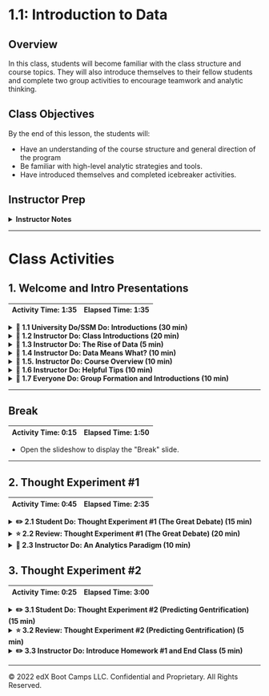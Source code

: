 # 1.1: Introduction to Data

## Overview

In this class, students will become familiar with the class structure and course topics. They will also introduce themselves to their fellow students and complete two group activities to encourage teamwork and analytic thinking.

## Class Objectives

By the end of this lesson, the students will:

* Have an understanding of the course structure and general direction of the program
* Be familiar with high-level analytic strategies and tools.
* Have introduced themselves and completed icebreaker activities.

## Instructor Prep

<details>
    <summary><strong>Instructor Notes</strong></summary>

* First off, welcome! Thank you for being a part of our program. Because of instructors and TAs like you, we're helping thousands of students achieve their goals and creative dreams. You've got plenty of road ahead to make an impact. So, buckle in! You're in for a fun ride.

* Today's class is all about making students feel comfortable. By the end of class, students should feel welcome, excited, and ready to begin the rigorous journey ahead. Show them that you and your TAs are committed to their success and are here to support them throughout their journey. This will help build camaraderie and reduce their first-day jitters.

* It's important to set the right tone on the first day, so come to class prepared. We encourage you to practice aloud at home and think through your presentation carefully. This doesn't mean you need to memorize the lesson word for word, but you should become very comfortable with the material. On the first day, students will be more alert to any signs of unpreparedness. Later, once you've established a rapport with your students, you can lighten your preparation a bit.

* Today's class will also set student expectations for this program. Some students may expect the classroom experience to be like their high school or college classes, with lectures, exams, and nagging feelings of insecurity. It's important they realize that this class will be different. As an instructor, your objective is to ensure that every class feels like a vibrant community of learning.

* This class is also about making students feel comfortable with _each other_. This lesson is filled with thought exercises and data-based problems that students will work on together in teams. Ensure that these activities lead to meaningful conversations by circulating the classroom and asking probing questions as appropriate. Do your best to keep the environment lighthearted.

* For this class and the next few classes, we'll be using slideshows as needed. As we move further along in the course, slideshows will be used less frequently, and classes will become more code-centric. These slideshows are for _instructor use only_: when distributing slides to students, please first export the slides to a PDF file. You may then distribute the PDF file through Slack. Everyone teaches differently, so feel free to make a copy of the deck and edit it to best suit your needs.

* Take the time to allow students to introduce themselves. This may use up a good chunk of class time, but introductions are important for establishing a strong group dynamic. If you end up running low on time, feel free to eliminate Thought Experiment #2 (see Section 3).

* Have your TAs refer to the [Time Tracker](TimeTracker.xlsx) to stay on track.

* If you have issues with any of today's activities, you may report them [here](http://tiny.cc/BootCampFeedback).

* Please reference our [Student FAQ](../../../05-Instructor-Resources/README.md#unit-01-excel) for answers to questions frequently asked by students of this program. If you have any recommendations for additional questions, feel free to log an issue with your desired additions.

* Lastly, to reiterate: these slideshows are for instructor use only: when distributing slides to students, please first export the slides to a PDF file. You may then distribute the PDF file through Slack.

</details>

- - -

# Class Activities

## 1. Welcome and Intro Presentations

| Activity Time:       1:35 |  Elapsed Time:      1:35  |
|---------------------------|---------------------------|

<details>
    <summary><strong>📣 1.1 University Do/SSM Do: Introductions (30 min)
    </strong></summary>

The first part of class consists of introductions from the university, program director, student services director, and/or career coach.

**Instructor/TAs**: Just hang tight and calm your nerves for now. Your time for introductions will come shortly.

</details>

<details>
    <summary><strong>📣 1.2 Instructor Do: Class Introductions (20 min)</strong></summary>

At this point, have the TAs and students introduce themselves one at a time, and then introduce yourself. This is an important icebreaking activity; have fun with it!

* Open the [slideshow](https://docs.google.com/presentation/d/1ESJhuhECbf9gQRIfJ9FU-a-iZueb6lKkqSSPOqZ5SPQ/edit?usp=sharing). You will use the slide deck as a guide for the rest of the lesson. Remember to stay on schedule, and, if necessary, ask your TAs to help keep track of time.

* Have every student in class introduce themselves. Try to keep things lighthearted as students share their backgrounds.

* Once all students have had a chance to introduce themselves, have the TAs introduce themselves as well.

* Finally, introduce yourself, and showcase one or two of your projects to demonstrate your chops in the data field.

</details>

<details>
    <summary><strong>📣 1.3 Instructor Do: The Rise of Data (5 min)</summary></strong>

Introduce the first topic: the rise of data analytics and science.

* Return to the slideshow and cover the following talking points:

  * There has been an explosion in the availability of digital data in recent years.

  * Robust tools for data analysis now exist.

  * There is growing recognition among business and industry leaders that data can be used to drive business value.

  * As you review the slides, look for opportunities to prompt students to reflect and think critically:

    * Use the Socratic method to encourage students to offer their opinions aloud before revealing your own answer.

    * For example, ask them to think of examples of using data to add business value.

</details>

<details>
    <summary><strong>📣 1.4 Instructor Do: Data Means What? (10 min)</summary></strong>

* Return to the slideshow and cover the following talking points:

  * Start the next section by asking students to define the term **data analytics**. Ask them what they think of when they hear the term _data analytics_.

  * Direct students to break out into pairs and take a minute to discuss their definitions with each other.

  * After a minute or two, call on a few students to share their answers.

    **Note:** Be sure to call on students by name to set the expectation that this will be an interactive class. You should also acknowledge the validity of each student's response.

  * Review the slides that explain what most people think of when they hear the term _data analytics_.

    * While data analytics involves technology, spreadsheets, and formulas, at its most basic level, data analytics is about _storytelling_ and _truth-telling_.

    * Data professionals often focus on numbers and tools but lose sight of what really matters: trying to understand a phenomenon and then communicating your findings.

  * Spend a few moments explaining the concepts of storytelling and truth-telling as they relate to data analytics.

    * Data analytics involves storytelling because it requires that analysts and scientists capture a narrative based on a set of data. Every data problem has a beginning, a middle, and an end. It's important to capture that story in order to communicate it to others.

    * Data analytics also involves truth-telling, as it requires analysts and scientists to understand the world as it has come to be (retrospective analysis), the world as it will be (predictive analytics), and the world as it could be (modeling). Data analysts need to use data to distinguish between what's true and what's false.

  * Review the case studies presented in the slides. If there's an important case study that we didn't include, feel free to add it.

</details>

<details>
    <summary><strong>📣 1.5. Instructor Do: Course Overview (10 min)</summary></strong>

Next, we will provide a high-level overview of the course.

* Return to the slideshow and cover the following talking points:

  * Explain that contrary to what many believe, data analytics is not  an exact science, and there isn't a linear pathway to becoming a data professional. A good data analyst is well versed in a variety of tools, technologies, approaches, and strategic processes.

  * Tell students that this course will provide significant exposure to a variety of data tools, strategies, processes, and technologies that will help them build their toolkit.

  * When you get to the slide that lists the technologies covered in class, ask the students how many of them have heard of each technology. For example, "How many of you have heard of or worked with pandas?" and "How many of you have heard of or worked with MongoDB?"

  ![01-Lesson-Plans/01-Excel/1/Images/02-Examples.png](Images/rise01.png)

  * Explain to students that these technologies represent four buckets in data analytics:

    * Programming languages

    * Statistical methods

    * Data storage and retrieval

    * Reporting capabilities

  * Use the remaining slides to introduce students to the course topics and the projects they'll be completing in this class. Key examples include:

    * Combinations of Google Maps and census data to draw the relationship between cities in poverty and lack of reputable financial institutions ("banking deserts")

  ![01-Lesson-Plans/01-Excel/1/Images/03-ExampleActivities.png](Images/rise02.png)

* Return to the slideshow and discuss the following:

  * Explain that there will be four projects to complete during the course. Each project is built on skills learned as the course progresses.

  * These projects also offer teams the ability to choose specific field-related tracks: finance or healthcare. There is an option to choose a custom topic as well.

* Before moving on, acknowledge that the course will cover a lot of material. The goal is to learn how to break down complex, seemingly insoluble problems; doing so requires a clear understanding of how data works and what it can do.

</details>

<details>
    <summary><strong>📣 1.6 Instructor Do: Helpful Tips (10 min)</summary></strong>

The next series of slides is meant to manage student expectations about the course and provide them with tips for success.

* Return to the slideshow and cover the following talking points:

  * First, take a few moments to assuage any student fears about being beginners.

    * Humility is the first requirement for success in this program. Emphasize that a beginner's mindset will help students roll up their sleeves and invest the time necessary to succeed.

    * For many students, coding is like nothing else they have ever done. Their mastery of other subjects, their educational backgrounds, and their professional achievements do not guarantee success in this course. The only things that will guarantee success are hard work, humility, and a relentless desire to improve. Recognizing how little you know is the first step toward success.

  * Go over a few additional tips for getting the most out of this course. You can also add your own advice about how to stay motivated and maintain perspective.

    * Learning how to analyze data can be tough, intimidating, and frustrating. It's _hard_. It will take time; there's no way around that. Accepting this fact will help students stay motivated.

    * There will be many moments where students will start to doubt themselves. Remind them that you were once in their shoes. They have what it takes, which is why they're in the program in the first place.

    * Challenges are bound to arise over the coming months. Encourage students to lean on each other for support and to remember that we're all embarking on this journey together.

  * "By the end of the curriculum, you will be amazed how much more you know about data analytics, data visualization, and statistics than you do right now!"

</details>

<details>
    <summary><strong>🎉 1.7 Everyone Do: Group Formation and Introductions (10 min)</summary></strong>

The purpose of this next section is to have students get to know one another.

* Return to the slideshow and use the next slides as a cue for the following activity:

  * Have students get out of their seats and form groups of four. Alternatively, if meeting virtually, create breakout rooms.

  **Note:** Encourage students to actually get out of their seats! Make sure they are in groups with people they've never met.

  * Tell students that they will be working with their groups on the next activity.

  * After everyone has found a group, transition into the 15-minute break. This is a good time for a break for two reasons:

    1. Students will have just met one another, so they will be more apt to continue talking during break.

    2. Struggling students will get a few extra minutes to confirm their software installations.

  **Note:** Start taking note of little tactics like this for creating a collaborative, comfortable learning environment. Little things like this can go a long way in building community in the classroom.

</details>

- - -

## Break

| Activity Time:       0:15 |  Elapsed Time:      1:50  |
|---------------------------|---------------------------|

* Open the slideshow to display the "Break" slide.

- - -

## 2. Thought Experiment #1

| Activity Time:       0:45 |  Elapsed Time:      2:35  |
|---------------------------|---------------------------|

<details>
    <summary><strong>✏️ 2.1 Student Do: Thought Experiment #1 (The Great Debate) (15 min)</summary></strong>

* When the break is over, have students get back into their groups.

* Return to the slideshow and cover the following talking points:

  * Tell students that this thought experiment focuses on this question: "Which food do Americans prefer: Italian food or Mexican food?" The task is to develop a strategy for answering this question in 10 hours or less, using data.

  * Acknowledge that the premise of the question might seem silly, but it's actually a great learning experiment because it forces students to ask questions such as:

    * What does it mean to _prefer_?

    * What data can be used to determine preference?

    * How do we ensure that all Americans are represented?

  * If you need to get students to take the assignment more seriously, try raising the stakes with scenarios like:

    * You are up for a promotion and your entire promotion rests on answering this question.

    * You are advising a restaurateur who is about to invest millions in a franchising opportunity. She needs to know which type of cuisine to invest in.

* As students work, you and your TAs should circulate the classroom and listen to the groups' conversations. When appropriate, nudge them to think more critically. For instance:

  * If students suggest a survey: Challenge them by asking questions like "Are you sure you can get a large-enough sample size in 10 hours?"

  * If students are simply polling among themselves: Challenge them by asking, "Are you sure you have a representative sample of Americans?"

  * If students suggest using Google: Challenge them by asking, "Are you sure you want to trust random forum posts on this one?"

  * If students suggest using review websites like Yelp or Google: Challenge them by asking, "How are you going to get enough reviews?" (One answer, for example: data collection will need to be automated with code.)

  * If students are completely stuck: Ask them to begin thinking about what it means to _prefer_ something. What quantifiable proxies can we use to determine preference?

  * If students have a plan in place: Ask them how they might report their analysis. What kinds of graphs, tables, or statistical methods might they use?

  * If students seem to have everything in order: Challenge them to find holes in their analysis. What are the blind spots in their approach?

* The key here is to get students to engage in meaningful conversations with each other and to see their instructor and TAs take interest in their thought process. This is your first opportunity to demonstrate how supportive you will be in this course!

</details>

<details>
    <summary><strong>⭐ 2.2 Review: Thought Experiment #1 (The Great Debate) (20 min)</summary></strong>

* Once time is up, ask a few groups to present their approaches. Each group's presentation should be no more than one or two minutes long.

* As students present, ask them pointed, direct questions to force them to think even more critically.

  * You can also ask other students to weigh in about the strengths and weaknesses of their fellow classmates' approaches.

  * For example, ask one group to point out the gaps in another group's approach. Be sure to do this in a way that feels communal and supportive.

* Now return to the slideshow, and show the students the next slides. These slides cover a 9-step process which can be summarized by covering the following talking points:

  * Explain that the first step is to break down the question into its smaller parts (_Americans_, _prefer_, _Mexican_, _Italian_) in order to determine a set of quantifiable proxies.

    * _Americans_ must be inclusive of the full American population, including both urban and rural locations.

    * Preference can be measured by the number of people who visit Mexican restaurants versus Italian restaurants and the overall sentiments people express upon visiting those restaurants.

  * Explain that we can use web services like Yelp and Google reviews to look at the number of reviews and average ratings for any number of restaurants in nearly every city in America.

  ![01-Lesson-Plans/01-Excel/1/Images/rise03.png](Images/rise03.png)

  * Propose to the students that we can assemble a large (700+ person) random sample of zip codes from the U.S. census and use that as a representative sample of American cities.

  * Use Yelp's API and Python Pandas to programmatically tally the total number of reviews and average rating for the top-20 Mexican restaurants and top-20 Italian restaurants in each zip code.

  ![01-Lesson-Plans/01-Excel/1/Images/rise04.png](Images/rise04.png)

  * Clean and assemble the data to show comparative information, such as overall average rating, total number of reviews, and the number of cities where one cuisine had a higher rating than the other.

  * Create a set of tables and graphs to visualize this analysis.

  ![01-Lesson-Plans/01-Excel/1/Images/rise05.png](Images/rise05.png)

  * Finally, use a student's t-test to determine if the differences between the two food varieties are significant.

  ![01-Lesson-Plans/01-Excel/1/Images/rise06.png](Images/rise06.png)

  * Ultimately, we find that in the case of Italian versus Mexican food, the differences are close.

    * Americans rate Italian and Mexican restaurants roughly the same, but there are more Yelp reviews for Italian restaurants.

    * This may indicate increased preference, but it may also suggest that people who go to Italian restaurants are more likely to be Yelp reviewers.

* After you've described the analysis and conclusions, have one of your TAs do a quick poll using a website like [Poll Everywhere](https://www.polleverywhere.com/), asking the question: "Which do you prefer, Mexican food or Italian food?"

    **Note:** With Poll Everywhere, it is possible to hide the polling results until you choose to reveal them, so this should lead to a fun revelation for students.

* Check if the results in the class match the analysis.

  * If they do, celebrate!

  * If they don't, use it as an opportunity to point out that data can't answer everything. This is the reality of data analytics: it gets us closer to the truth, but it may not always get us to certainty.

* If time permits, send out a link to the [markdown version of Jupyter Notebook](https://github.com/afhaque/Food-Preference-Analysis/blob/master/1-Mexican_vs_Italian/ItalianVsMexican.md). Give students a few moments to look at the code. Let them know that, although it does not make sense today, by the end of the program they will routinely be creating analyses like this one.

</details>

<details>
    <summary><strong>📣 2.3 Instructor Do: An Analytics Paradigm (10 min)</summary></strong>

* Now, return to the slideshow and cover the following talking points:

  * Point out that some of the students may have noticed that our proposed analysis seemed very formulaic.

  * Explain that this was intentional. Explain that data analytics follows a fairly routine paradigm:

    * Break down the "ask."

    * Look for a quantitative proxy.

    * Figure out potential data sources.

    * Determine a means to retrieve data.

    * Assemble and clean up data.

    * Analyze data for obvious trends and look for statistical significance.

    * Assess what is missing from the current analysis.

    * Determine the best visual form for reporting the data.

    * Prepare the report or presentation.

  * Point out that this process is applicable to almost every aspect of data analytics and is not confined to a certain type of profession or field of study.

  * Show the diagram that lays out this model. Tell students that we'll work within a model like this one throughout the course.

  ![01-Lesson-Plans/01-Excel/1/Images/06-AnalyticsParadigm.png](Images/rise07.png)

</details>

## 3. Thought Experiment #2

| Activity Time:       0:25 |  Elapsed Time:      3:00  |
|---------------------------|---------------------------|

<details>
    <summary><strong>✏️ 3.1 Student Do: Thought Experiment #2 (Predicting Gentrification) (15 min)</summary></strong>

**Note:** If you are running short on time, this part of the lesson can be cut short.

* **Instructions:** [README.md](Activities/01-Stu_Predict_Gentrification/README.md)

Have students get out of their seats and form new groups of four.

* Return to the slideshow and cover the following talking points:

  * Tell students that the second thought experiment is about gentrification, the social phenomenon where low-income neighborhoods experience an influx of affluent residents.

  * Encourage students to use the analytics paradigm discussed earlier to inform how they lay out the strategy as well as seek out potential data sources.

* As with the first thought experiment, circulate the classroom as students discuss the topic, asking pointed questions along the way to help them deepen and focus their analysis.

</details>

<details>
    <summary><strong>⭐ 3.2 Review: Thought Experiment #2 (Predicting Gentrification) (5 min)</summary></strong>

Have students present their approaches to this thought experiment to the class. Each group's presentation should be no more than one to two minutes long.

**Note:** You won't be showing a solution for this thought experiment. Suggest to students that they revisit this question for their first or second project.

* Offer questions and insights as students present. For example, some possible ways to answer this question might be to analyze a rise in real-estate prices or population, or the ratio of store openings to closings in urban areas.

* After a couple of groups have presented, move on to the next section.

</details>

<details>
    <summary><strong>✏️ 3.3 Instructor Do: Introduce Homework #1 and End Class (5 min)</summary></strong>

* Briefly discuss the homework and due date.

    **Note:** As a general rule, all homework is due one week after it is given to students.

* Briefly talk through the process of submitting homework, and let students know they will be covering everything they need to know for this assignment in the next two classes.

* If time permits, return to the slideshow and cover the following talking points:

  * Explain that there is a tiny bit of prework for next class.

  * Request that every student make sure they have both Excel and Slack installed before next class. This will help ensure that class can begin on time.

  * Explain that we will cover the location of the Git repository and class videos at the beginning of next class.

* Answer any questions, and thank students for their time and a great first class.

</details>

- - -

© 2022 edX Boot Camps LLC. Confidential and Proprietary. All Rights Reserved.
